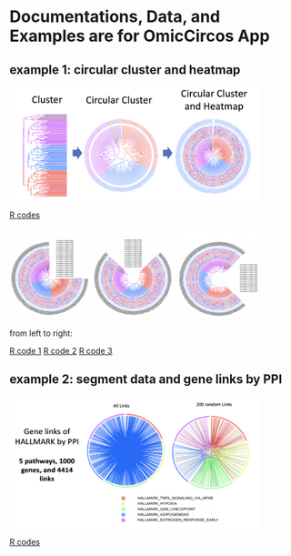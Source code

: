 # Documentations, Data, and Examples are for OmicCircos App

## example 1: circular cluster and heatmap

<img src="examples/example1.png" width="440" height="200"> 

[R codes](examples/do_cluster_circle_test.R)  

<img src="examples/example2.png" width="440" height="160"> 

from left to right:

[R code 1](examples/do_cluster_circle01.R)  [R code 2](examples/do_cluster_circle02.R)   [R code 3](examples/do_cluster_circle03.R)    

## example 2: segment data and gene links by PPI

<img src="examples/seg_link.png" width="440" height="230"> 

[R codes](examples/do_pathway_link2.R)  
